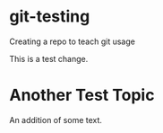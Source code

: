 # git-testing
Creating a repo to teach git usage

This is a test change.

# Another Test Topic
An addition of some text.